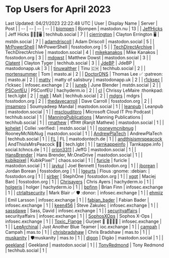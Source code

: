 # Top Users for April 2023
Last Updated: 04/21/2023 22:22:48 UTC
| User | Display Name | Server | Post |
| -- | -- | -- | -- |
| [bjompen](https://mastodon.nu/@bjompen) | Bjompen | mastodon.nu | 13 |
| [JeffHicks](https://techhub.social/@JeffHicks) | Jeff Hicks 🐶🎼🍷🖥️ | techhub.social | 7 |
| [cjerrington](https://mstdn.social/@cjerrington) | Clayton Errington 🖥️ | mstdn.social | 7 |
| [adamdriscoll](https://mastodon.social/@adamdriscoll) | Adam Driscoll | mastodon.social | 5 |
| [MrPowerShell](https://fosstodon.org/@MrPowerShell) | MrPowerShell | fosstodon.org | 5 |
| [TechDirectArchive](https://mastodon.social/@TechDirectArchive) | TechDirectArchive | mastodon.social | 4 |
| [mikekanakos](https://fosstodon.org/@mikekanakos) | Mike Kanakos | fosstodon.org | 3 |
| [mdowst](https://mastodon.social/@mdowst) | Matthew Dowst | mastodon.social | 3 |
| [Clatent](https://techhub.social/@Clatent) | Clayton Tyger | techhub.social | 3 |
| [JdeBP](https://mastodonapp.uk/@JdeBP) | JdeBP | mastodonapp.uk | 3 |
| [tinuwalther](https://techhub.social/@tinuwalther) | Tinu 🇨🇭 | techhub.social | 2 |
| [mortensummer](https://masto.ai/@mortensummer) | Tom | masto.ai | 2 |
| [DoctorDNS](https://masto.ai/@DoctorDNS) | Thomas Lee ✅ :patreon: | masto.ai | 2 |
| [matty](https://mastodonapp.uk/@matty) | matty of salisbury | mastodonapp.uk | 2 |
| [r1cksec](https://infosec.exchange/@r1cksec) | r1cksec | infosec.exchange | 2 |
| [juneb](https://mstdn.social/@juneb) | June Blender | mstdn.social | 2 |
| [PSConfEU](https://hachyderm.io/@PSConfEU) | PSConfEU | hachyderm.io | 2 |
| [cl](https://tech.lgbt/@cl) | Chrissy LeMaire :thonkpad: | tech.lgbt | 2 |
| [malt](https://techhub.social/@malt) | Malt | techhub.social | 2 |
| [mdgrs](https://fosstodon.org/@mdgrs) | mdgrs | fosstodon.org | 2 |
| [thedavecarroll](https://fosstodon.org/@thedavecarroll) | Dave Carroll | fosstodon.org | 2 |
| [imsampro](https://mastodon.social/@imsampro) | Soumyadeep Mandal | mastodon.social | 1 |
| [leanpub](https://mastodon.social/@leanpub) | Leanpub | mastodon.social | 1 |
| [msclouditpro](https://techhub.social/@msclouditpro) | Microsoft Cloud IT Pro Podcast | techhub.social | 1 |
| [ManningPublications](https://techhub.social/@ManningPublications) | Manning Publications | techhub.social | 1 |
| [rmathew](https://mastodon.social/@rmathew) | रञ्जित (Ranjit Mathew) | mastodon.social | 1 |
| [kohelet](https://mstdn.social/@kohelet) | Collei :verified: | mstdn.social | 1 |
| [rooneymcnibnug](https://mastodon.social/@rooneymcnibnug) | RooneyMcNibNug | mastodon.social | 1 |
| [AndrewPlaTech](https://techhub.social/@AndrewPlaTech) | AndrewPlaTech | techhub.social | 1 |
| [FL](https://mastodontech.de/@FL) | FL | mastodontech.de | 1 |
| [andthisismrspeacock](https://tech.lgbt/@andthisismrspeacock) | AndThisIsMrsPeacock 🏳️‍🌈 | tech.lgbt | 1 |
| [tarnkappeinfo](https://social.tchncs.de/@tarnkappeinfo) | Tarnkappe.info | social.tchncs.de | 1 |
| [orion3311](https://mastodon.social/@orion3311) | JeffG | mastodon.social | 1 |
| [HansBrender](https://mastodon.social/@HansBrender) | Hans Brender, Mr.OneDrive | mastodon.social | 1 |
| [kubikpixel](https://chaos.social/@kubikpixel) | KubikPixel™ | chaos.social | 1 |
| [furicle](https://mastodon.social/@furicle) | furicle | mastodon.social | 1 |
| [jaykul](https://fosstodon.org/@jaykul) | Joel Bennett | fosstodon.org | 1 |
| [jborean](https://fosstodon.org/@jborean) | Jordan Borean | fosstodon.org | 1 |
| [lgeurts](https://fosstodon.org/@lgeurts) | Flous :gnome: :debian: | fosstodon.org | 1 |
| [sirber](https://fosstodon.org/@sirber) | StephOne | fosstodon.org | 1 |
| [xgqt](https://fosstodon.org/@xgqt) | Maciej Barć | fosstodon.org | 1 |
| [Chrisayers](https://hachyderm.io/@Chrisayers) | Chris Ayers | hachyderm.io | 1 |
| [holgerjs](https://hachyderm.io/@holgerjs) | holger | hachyderm.io | 1 |
| [bpfinn](https://infosec.exchange/@bpfinn) | Brian Finn | infosec.exchange | 1 |
| [ctrlaltsecurity](https://infosec.exchange/@ctrlaltsecurity) | Mark Blair ✅ 🛡 :donor: | infosec.exchange | 1 |
| [ehmiiz](https://infosec.exchange/@ehmiiz) | Emil Larsson | infosec.exchange | 1 |
| [fabian_bader](https://infosec.exchange/@fabian_bader) | Fabian Bader | infosec.exchange | 1 |
| [keen456](https://infosec.exchange/@keen456) | Steve Zakulec | infosec.exchange | 1 |
| [sassdawe](https://infosec.exchange/@sassdawe) | Sass, David | infosec.exchange | 1 |
| [securityaffairs](https://infosec.exchange/@securityaffairs) | securityaffairs | infosec.exchange | 1 |
| [SophosXOps](https://infosec.exchange/@SophosXOps) | Sophos X-Ops | infosec.exchange | 1 |
| [Toxic_Flange](https://infosec.exchange/@Toxic_Flange) | Gurjeet 🍆 🍁🐱‍💻💩 | infosec.exchange | 1 |
| [LeeArchinal](https://ioc.exchange/@LeeArchinal) | Just Another Blue Teamer | ioc.exchange | 1 |
| [campah](https://mas.to/@campah) | Campah | mas.to | 1 |
| [chrisbradshaw](https://mas.to/@chrisbradshaw) | Chris Bradshaw | mas.to | 1 |
| [muskanity](https://mas.to/@muskanity) | 🛡️muskanity | mas.to | 1 |
| [digon](https://mastodon.social/@digon) | Digão | mastodon.social | 1 |
| [geekland](https://mastodon.social/@geekland) | Geekland | mastodon.social | 1 |
| [TonyRedmond](https://techhub.social/@TonyRedmond) | Tony Redmond | techhub.social | 1 |
